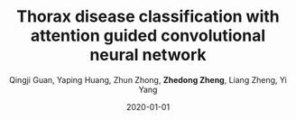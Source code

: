 ---
title: "Thorax disease classification with attention guided convolutional neural network"
collection: publications
permalink: /publication/2020-01-01-Thorax-disease-classification-with-attention-guided-convolutional-neural-network
date: 2020-01-01
doi: 10.1016/j.patrec.2019.11.040
venue: 'Pattern Recognition Letters'
paperurl: 'https://zdzheng.xyz/files/Guan_PRL20.pdf'
author: 'Qingji Guan,  Yaping Huang,  Zhun Zhong,  <strong>Zhedong Zheng</strong>,  Liang Zheng,  Yi Yang'
citation: ' Qingji Guan,  Yaping Huang,  Zhun Zhong,  Zhedong Zheng,  Liang Zheng,  Yi Yang, &quot;Thorax disease classification with attention guided convolutional neural network.&quot; Pattern Recognition Letters, 2020. DOI: 10.1016/j.patrec.2019.11.040'
pub_year: '2020'
bib: >
    
    @article{guan2020thorax,  
    author = "Guan, Qingji and Huang, Yaping and Zhong, Zhun and Zheng, Zhedong and Zheng, Liang and Yang, Yi",  
    doi = "10.1016/j.patrec.2019.11.040",  
    title = "Thorax disease classification with attention guided convolutional neural network",  
    journal = "Pattern Recognition Letters",  
    volume = "131",  
    pages = "38--45",  
    year = "2020",  
    url = "https://zdzheng.xyz/files/Guan\_PRL20.pdf",  
    publisher = "Elsevier"
    }
    

---